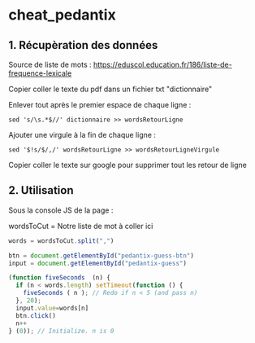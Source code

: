 # cheat_pedantix
## 1. Récupèration des données

Source de liste de mots : https://eduscol.education.fr/186/liste-de-frequence-lexicale

Copier coller le texte du pdf dans un  fichier txt "dictionnaire"

Enlever tout après le premier espace de chaque ligne :
```shell
sed 's/\s.*$//' dictionnaire >> wordsRetourLigne
```

Ajouter une virgule à la fin de chaque ligne :
```shell
sed '$!s/$/,/' wordsRetourLigne >> wordsRetourLigneVirgule
```

Copier coller le texte sur google pour supprimer tout les retour de ligne

## 2. Utilisation

Sous la console JS de la page :

wordsToCut = Notre liste de mot à coller ici

```javascript
words = wordsToCut.split(",")
```

```javascript
btn = document.getElementById("pedantix-guess-btn")
input = document.getElementById("pedantix-guess")
```

```javascript
(function fiveSeconds  (n) {
  if (n < words.length) setTimeout(function () {  
    fiveSeconds ( n ); // Redo if n < 5 (and pass n)
  }, 20);
  input.value=words[n]
  btn.click()
  n++
} (0)); // Initialize. n is 0
```
